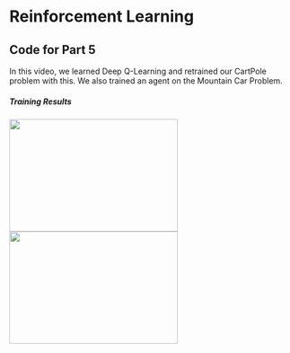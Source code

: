 # Reinforcement Learning

## Code for Part 5

In this video, we learned Deep Q-Learning and retrained our CartPole problem with this. We also trained an agent on the Mountain Car Problem.

##### Training Results

<img src="https://user-images.githubusercontent.com/53657825/178180071-bb173c3a-d510-4af9-8b22-78de2b1ff7d2.gif" width="300" height="200">  <img src="https://user-images.githubusercontent.com/53657825/178180140-2c86cdc4-4153-4d89-9891-8f0af3460955.gif" width="300" height="200">